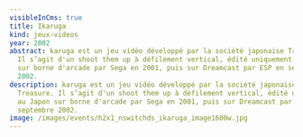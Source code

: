 ```yaml
---
visibleInCms: true
title: Ikaruga
kind: jeux-videos
year: 2002
abstract: karuga est un jeu vidéo développé par la société japonaise Treasure.
  Il s’agit d'un shoot them up à défilement vertical, édité uniquement au Japon
  sur borne d'arcade par Sega en 2001, puis sur Dreamcast par ESP en septembre
  2002.
description: karuga est un jeu vidéo développé par la société japonaise
  Treasure. Il s’agit d'un shoot them up à défilement vertical, édité uniquement
  au Japon sur borne d'arcade par Sega en 2001, puis sur Dreamcast par ESP en
  septembre 2002.
image: /images/events/h2x1_nswitchds_ikaruga_image1600w.jpg
---
```


